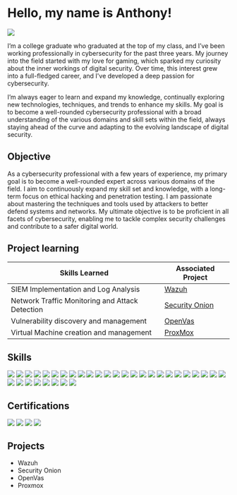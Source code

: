 # Hello, my name is Anthony! 
<a href="https://www.linkedin.com/in/anthony-kendall-774191200/"><img src="https://img.shields.io/badge/-LinkedIn-0072b1?&style=for-the-badge&logo=linkedin&logoColor=white" /></a>

I’m a college graduate who graduated at the top of my class, and I’ve been working professionally in cybersecurity for the past three years. My journey into the field started with my love for gaming, which sparked my curiosity about the inner workings of digital security. Over time, this interest grew into a full-fledged career, and I've developed a deep passion for cybersecurity.

I’m always eager to learn and expand my knowledge, continually exploring new technologies, techniques, and trends to enhance my skills. My goal is to become a well-rounded cybersecurity professional with a broad understanding of the various domains and skill sets within the field, always staying ahead of the curve and adapting to the evolving landscape of digital security.

## Objective

As a cybersecurity professional with a few years of experience, my primary goal is to become a well-rounded expert across various domains of the field. I aim to continuously expand my skill set and knowledge, with a long-term focus on ethical hacking and penetration testing. I am passionate about mastering the techniques and tools used by attackers to better defend systems and networks. My ultimate objective is to be proficient in all facets of cybersecurity, enabling me to tackle complex security challenges and contribute to a safer digital world.

## Project learning

| Skills Learned                                        | Associated Project         |
|-----------------------------------------------|----------------------------|
| SIEM Implementation and Log Analysis          | <a href="https://github.com/AnthonyKendall/Wazuh">Wazuh</a>|
| Network Traffic Monitoring and Attack Detection | <a href="https://github.com/AnthonyKendall/Security-Onion">Security Onion</a>|
| Vulnerability discovery and management | <a href="https://github.com/AnthonyKendall/OpenVas">OpenVas</a>|
| Virtual Machine creation and management | <a href="https://github.com/AnthonyKendall/Proxmox">ProxMox</a>|


## Skills

<div>
    <img src="https://img.shields.io/badge/-Wireshark-1679A7?&style=for-the-badge&logo=Wireshark&logoColor=white" />
    <img src="https://img.shields.io/badge/-Suricata-EF3B2D?&style=for-the-badge&logo=Suricata&logoColor=white" />
    <img src="https://img.shields.io/badge/-Zeek-777BB4?&style=for-the-badge&logo=Zeek&logoColor=white" />
    <img src="https://img.shields.io/badge/-Security%20Onion-00BAFF?style=for-the-badge&logoColor=blue" />
    <img src="https://img.shields.io/badge/-Darktrace-000000?style=for-the-badge" />
    <img src="https://img.shields.io/badge/-Microsoft_Defender_for_Endpoint-00A4EF?&style=for-the-badge&logo=Microsoft&logoColor=white" />
    <img src="https://img.shields.io/badge/-SentinelOne-7033FD?style=for-the-badge" />
    <img src="https://img.shields.io/badge/-CrowdStrike-FF0000?style=for-the-badge" />
    <img src="https://img.shields.io/badge/-Elastic-005571?&style=for-the-badge&logo=Elastic&logoColor=white" />
    <img src="https://img.shields.io/badge/-Wazuh-40AEF0?style=for-the-badge" />
    <img src="https://img.shields.io/badge/-Palo%20Alto-3F4F75?style=for-the-badge&logo=paloaltonetworks" />
    <img src="https://img.shields.io/badge/-ProofPoint-525DDC?style=for-the-badge" />
    <img src="https://img.shields.io/badge/-Tenable-005FAD?style=for-the-badge" />
    <img src="https://img.shields.io/badge/-Manage%20Engine-006600?style=for-the-badge" />
    <img src="https://img.shields.io/badge/-Endpoint%20Security-9999FF?style=for-the-badge" />
    <img src="https://img.shields.io/badge/-Microsoft%20365-ECD53F?style=for-the-badge" />
    <img src="https://img.shields.io/badge/-FreshService%20ITSM-00FF7B?style=for-the-badge" />
    <img src="https://img.shields.io/badge/-Security%20Awareness%20Training-7D929E?style=for-the-badge" />
    <img src="https://img.shields.io/badge/-Vulnerability%20Assessment-007BFC?style=for-the-badge" />
    <img src="https://img.shields.io/badge/-Spam%20Titan-FF5A5F?style=for-the-badge" />
    <img src="https://img.shields.io/badge/-DNS%20Filter-2322F0?style=for-the-badge" />
    <img src="https://img.shields.io/badge/-DUO-00A672?style=for-the-badge" />
    <img src="https://img.shields.io/badge/-Incident%20Response-071D49?style=for-the-badge" />
    <img src="https://img.shields.io/badge/-Trellix-FF9E0F?style=for-the-badge" />
    <img src="https://img.shields.io/badge/-Cisco%20Umbrella-50162D?style=for-the-badge&logo=cisco" />
    <img src="https://img.shields.io/badge/-SIEM%20Management-654FF0?style=for-the-badge" />
    <img src="https://img.shields.io/badge/-Active%20Directory-A5915F?style=for-the-badge" />
    <img src="https://img.shields.io/badge/-KnowBe4-FCBFBD?style=for-the-badge" />
    <img src="https://img.shields.io/badge/-Windows%20Server-221E68?style=for-the-badge" />
    <img src="https://img.shields.io/badge/-Proofpoint-4D2B1A?style=for-the-badge" />
    <img src="https://img.shields.io/badge/-NinjaOne-EC1C24?style=for-the-badge" />
    <img src="https://img.shields.io/badge/-Huntress-0A84FF?style=for-the-badge" />
    <img src="https://img.shields.io/badge/Connectwise-%232E69AE?style=for-the-badge&labelColor=%233B99FC" />
    
    
    
    
    
    
    
</div>

## Certifications

<div>
<img src="https://img.shields.io/badge/-CC-333333?style=for-the-badge&logo=isc2" />
<img src="https://img.shields.io/badge/-Proofpoint%20Certified%20DLP%20Specialist-FF0000?style=for-the-badge" />
<img src="https://img.shields.io/badge/-Proofpoint%20Certified%20Email%20Authentication-41454A?style=for-the-badge" />
<img src="https://img.shields.io/badge/-Proofpoint%20Certified%20Phishing%20Specialist-3B66BC?style=for-the-badge" />
</div>

## Projects
- Wazuh
- Security Onion
- OpenVas
- Proxmox
